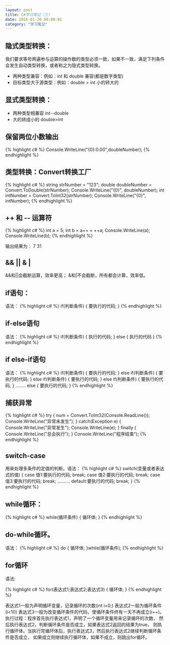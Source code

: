 ```yaml
---
layout: post
title: C#学习笔记（三）
date: 2016-01-20 00:00:01
category: "学习笔记"
---
```


## 隐式类型转换：
我们要求等号两遍参与运算的操作数的类型必须一致，如果不一致，满足下列条件会发生自动类型转换，或者称之为隐式类型转换。
* 两种类型兼容：例如：int 和 double 兼容(都是数字类型)
* 目标类型大于源类型：例如：double > int   小的转大的

## 显式类型转换：
* 两种类型相兼容  int--double
* 大的转成小的  double>int

## 保留两位小数输出
{% highlight c# %}
Console.WriteLine("{0}:0.00",doubleNumber);
{% endhighlight %}

## 类型转换：Convert转换工厂
{% highlight c# %}
string strNumber = "123";
double doubleNumber = Convert.ToDouble(strNumber);
Console.WriteLine("{0}", doubleNumber);
int intNumber = Convert.ToInt32(strNumber);
Console.WriteLine("{0}", intNumber);
{% endhighlight %}

## ++ 和 -- 运算符
{% highlight c# %}
int a = 5;
int b = a++ + ++a;
Console.WriteLine(a);
Console.WriteLine(b);
{% endhighlight %}

输出结果为：
7
31

## && || & |
&&和||会截断运算，效率更高；
&和|不会截断，所有都会计算，效率低。

## if语句：
语法：
{% highlight c# %}
if(判断条件)
{
	要执行的代码;
}
{% endhighlight %}


## if-else语句
语法：
{% highlight c# %}
if(判断条件)
{
	执行的代码;
}
else
{
	执行的代码
}
{% endhighlight %}

## if else-if语句
语法：
{% highlight c# %}
if(判断条件)
{
	要执行的代码;
}
else if(判断条件)
{
	要执行的代码;
}
else if(判断条件)
{
	要执行的代码;
}
else if(判断条件)
{
	要执行的代码;
}
........
else
{
	要执行的代码;
}
{% endhighlight %}


## 捕获异常
{% highlight c# %}
try
{
	num = Convert.ToInt32(Console.ReadLine());
	Console.WriteLine("异常未发生");
}
catch(Exception e)
{
	Console.WriteLine("异常发生");
	Console.WriteLine(e);
}
finally
{
	Console.WriteLine("总会执行");
}
Console.WriteLine("程序结束");
{% endhighlight %}

## switch-case
用来处理多条件的定值的判断。语法：
{% highlight c# %}
switch(变量或者表达式的值)
{
	case 值1:要执行的代码;
	break;
	case 值2:要执行的代码;
	break;
	case 值3:要执行的代码;
	break;
	..........
	default:要执行的代码;
	break;
}
{% endhighlight %}

## while循环：
{% highlight c# %}
while(循环条件)
{
	循环体;
}
{% endhighlight %}

## do-while循环。
语法：
{% highlight c# %}
do
{
	循环体;
}while(循环条件);
{% endhighlight %}

## for循环
语法:

{% highlight c# %}
for(表达式1;表达式2;表达式3)
{
	循环体;
}
{% endhighlight %}

表达式1一般为声明循环变量，记录循环的次数(int i=0;)
表达式2一般为循环条件(i<10)
表达式3一般为改变循环条件的代码，使循环条件终有一天不再成立(i++)。
执行过程：程序首先执行表达式1，声明了一个循环变量用来记录循环的次数，
然后执行表达式2，判断循环条件是否成立，如果表达式2返回的结果为true，
则执行循环体。当执行完循环体后，执行表达式3，然后执行表达式2继续判断循环条件是否成立，
如果成立则继续执行循环体，如果不成立，则跳出for循环。

